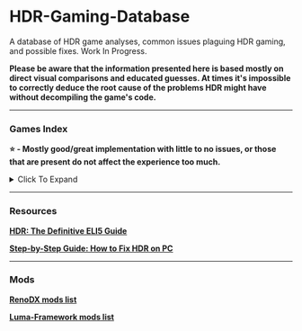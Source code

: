 # HDR-Gaming-Database
A database of HDR game analyses, common issues plaguing HDR gaming, and possible fixes. Work In Progress.

**Please be aware that the information presented here is based mostly on direct visual comparisons and educated guesses. At times it's impossible to correctly deduce the root cause of the problems HDR might have without decompiling the game's code.**

------------------------------------------------------

### Games Index

**⭐ - Mostly good/great implementation with little to no issues, or those that are present do not affect the experience too much.**

<details>

<summary>Click To Expand</summary>

* [Alan Wake 2](https://github.com/KoKlusz/HDR-Gaming-Database/discussions/12) ⭐
* [Assassin's Creed Shadows](https://github.com/KoKlusz/HDR-Gaming-Database/discussions/11)
* [Avowed](https://github.com/KoKlusz/HDR-Gaming-Database/discussions/44)
* [Avatar: Frontiers of Pandora](https://github.com/KoKlusz/HDR-Gaming-Database/discussions/13)
* [Battlefield 1](https://github.com/KoKlusz/HDR-Gaming-Database/discussions/68)
* [Battlefield V](https://github.com/KoKlusz/HDR-Gaming-Database/discussions/69)
* [Battlefield 6](https://github.com/KoKlusz/HDR-Gaming-Database/discussions/67)
* [Call of Duty Black Ops Cold War](https://github.com/KoKlusz/HDR-Gaming-Database/discussions/14)
* [Call of Duty Black Ops 6](https://github.com/KoKlusz/HDR-Gaming-Database/discussions/15) ⭐
* [Call of Duty Modern Warfare (2019)](https://github.com/KoKlusz/HDR-Gaming-Database/discussions/16) 
* [Call of Duty Vanguard](https://github.com/KoKlusz/HDR-Gaming-Database/discussions/16)
* [Call of Duty Modern Warfare II (2022)](https://github.com/KoKlusz/HDR-Gaming-Database/discussions/17) ⭐
* [Call of Duty Modern Warfare III (2023)](https://github.com/KoKlusz/HDR-Gaming-Database/discussions/17) ⭐
* [Control](https://github.com/KoKlusz/HDR-Gaming-Database/discussions/19) ⭐
* [The Callisto Protocol](https://github.com/KoKlusz/HDR-Gaming-Database/discussions/18)
* [Diablo IV](https://github.com/KoKlusz/HDR-Gaming-Database/discussions/23)
* [Devil May Cry 5](https://github.com/KoKlusz/HDR-Gaming-Database/discussions/22)
* [Death Stranding Directors Cut](https://github.com/KoKlusz/HDR-Gaming-Database/discussions/21)
* [Dead Space (2023)](https://github.com/KoKlusz/HDR-Gaming-Database/discussions/20) ⭐
* [DOOM Eternal](https://github.com/KoKlusz/HDR-Gaming-Database/discussions/24)
* [DOOM The Dark Ages](https://github.com/KoKlusz/HDR-Gaming-Database/discussions/25)
* [Dragon Age: The Veilguard](https://github.com/KoKlusz/HDR-Gaming-Database/discussions/26)
* [Dragon's Dogma 2](https://github.com/KoKlusz/HDR-Gaming-Database/discussions/27)
* [DYING LIGHT THE BEAST](https://github.com/KoKlusz/HDR-Gaming-Database/discussions/53)
* [FINAL FANTASY VII REMAKE INTERGRADE](https://github.com/KoKlusz/HDR-Gaming-Database/discussions/28) ⭐
* [FINAL FANTASY VII REBIRTH](https://github.com/KoKlusz/HDR-Gaming-Database/discussions/29)
* [FINAL FANTASY XVI](https://github.com/KoKlusz/HDR-Gaming-Database/discussions/30) ⭐
* [Forza Horizon 4](https://github.com/KoKlusz/HDR-Gaming-Database/discussions/31)
* [Forza Horizon 5](https://github.com/KoKlusz/HDR-Gaming-Database/discussions/32)
* [FBC Firebreak](https://github.com/KoKlusz/HDR-Gaming-Database/discussions/33) ⭐
* [Gears of War Reloaded](https://github.com/KoKlusz/HDR-Gaming-Database/discussions/46)
* [Gears 5](https://github.com/KoKlusz/HDR-Gaming-Database/discussions/34)
* [God of War](https://github.com/KoKlusz/HDR-Gaming-Database/discussions/35)
* [God of War Ragnarök](https://github.com/KoKlusz/HDR-Gaming-Database/discussions/36)
* [Hellblade Senua's Sacrifice](https://github.com/KoKlusz/HDR-Gaming-Database/discussions/47)
* [Senua’s Saga Hellblade II](https://github.com/KoKlusz/HDR-Gaming-Database/discussions/48) ⭐
* [Horizon Zero Dawn Complete Edition](https://github.com/KoKlusz/HDR-Gaming-Database/discussions/49)
* [Horizon Zero Dawn Remastered](https://github.com/KoKlusz/HDR-Gaming-Database/discussions/50) ⭐
* [Horizon Forbidden West](https://github.com/KoKlusz/HDR-Gaming-Database/discussions/50) ⭐
* [Indiana Jones and the Great Circle](https://github.com/KoKlusz/HDR-Gaming-Database/discussions/51)
* [Jusant](https://github.com/KoKlusz/HDR-Gaming-Database/discussions/52)
* [Marvel's Guardians of the Galaxy](https://github.com/KoKlusz/HDR-Gaming-Database/discussions/37)
* [Marvel’s Spider-Man Remastered](https://github.com/KoKlusz/HDR-Gaming-Database/discussions/38)
* [Marvel’s Spider-Man Miles Morales](https://github.com/KoKlusz/HDR-Gaming-Database/discussions/38)
* [Marvels Spider-Man 2](https://github.com/KoKlusz/HDR-Gaming-Database/discussions/39) ⭐
* [Mass Effect Legendary Edition](https://github.com/KoKlusz/HDR-Gaming-Database/discussions/40)
* [METAL GEAR SOLID DELTA: SNAKE EATER](https://github.com/KoKlusz/HDR-Gaming-Database/discussions/45)
* [Monster Hunter Wilds](https://github.com/KoKlusz/HDR-Gaming-Database/discussions/65)
* [NINJA GAIDEN 2 Black](https://github.com/KoKlusz/HDR-Gaming-Database/discussions/41)
* [Ori and the Will of the Wisps](https://github.com/KoKlusz/HDR-Gaming-Database/discussions/42)
* [Kingdom Come Deliverance II](https://github.com/KoKlusz/HDR-Gaming-Database/discussions/66)
* [KINGDOM HEARTS III + Re Mind](https://github.com/KoKlusz/HDR-Gaming-Database/discussions/55)
* [Ratchet & Clank Rift Apart](https://github.com/KoKlusz/HDR-Gaming-Database/discussions/56) ⭐
* [Red Dead Redemption 2](https://github.com/KoKlusz/HDR-Gaming-Database/discussions/57)
* [Resident Evil 2](https://github.com/KoKlusz/HDR-Gaming-Database/discussions/60)
* [Resident Evil 3](https://github.com/KoKlusz/HDR-Gaming-Database/discussions/61)
* [Resident Evil 4](https://github.com/KoKlusz/HDR-Gaming-Database/discussions/63)
* [Resident Evil 7 Biohazard](https://github.com/KoKlusz/HDR-Gaming-Database/discussions/59)
* [Resident Evil Village](https://github.com/KoKlusz/HDR-Gaming-Database/discussions/62)
* [Returnal](https://github.com/KoKlusz/HDR-Gaming-Database/discussions/64)
* [SILENT HILL f](https://github.com/KoKlusz/HDR-Gaming-Database/discussions/54)
* [Tony Hawk's Pro Skater 3 + 4](https://github.com/KoKlusz/HDR-Gaming-Database/discussions/43)
* [Trails in the Sky 1st Chapter](https://github.com/KoKlusz/HDR-Gaming-Database/discussions/58)

</details>

------------------------------------------------------
### Resources

**[HDR: The Definitive ELI5 Guide](https://www.reddit.com/r/HDR_Den/comments/1nvmchr/hdr_the_definitive_eli5_guide/)**

**[Step-by-Step Guide: How to Fix HDR on PC](https://youtu.be/BiMkj-IFg5s)**

------------------------------------------------------

### Mods

**[RenoDX mods list](https://github.com/clshortfuse/renodx/wiki/Mods)**

**[Luma-Framework mods list](https://github.com/Filoppi/Luma-Framework/wiki/Mods-List)**

